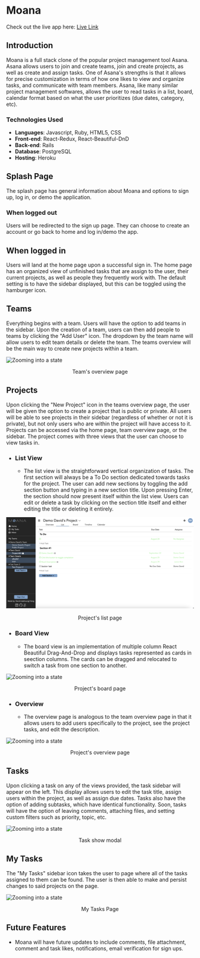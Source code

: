 # Moana

Check out the live app here: [Live Link](https://moana-asana-fullstack-clone.herokuapp.com/#/)

## Introduction

Moana is a full stack clone of the popular project management tool Asana. Asana allows users to join and create teams, join and create projects, as well as create and assign tasks. One of Asana's strengths is that it allows for precise customization in terms of how one likes to view and organize tasks, and communicate with team members. Asana, like many similar project management softwares, allows the user to read tasks in a list, board, calendar format based on what the user prioritizes (due dates, category, etc). 

### Technologies Used
- **Languages**: Javascript, Ruby, HTML5, CSS
- **Front-end**: React-Redux, React-Beautiful-DnD
- **Back-end**: Rails
- **Database**: PostgreSQL
- **Hosting**: Heroku

## Splash Page

The splash page has general information about Moana and options to sign up, log in, or demo the application. 

### When logged out

Users will be redirected to the sign up page. They can choose to create an account or go back to home and log in/demo the app.

## When logged in

Users will land at the home page upon a successful sign in. The home page has an organized view of unfinished tasks that are assign to the user, their current projects, as well as people they frequently work with. The default setting is to have the sidebar displayed, but this can be toggled using the hamburger icon. 

## Teams

Everything begins with a team. Users will have the option to add teams in the sidebar. Upon the creation of a team, users can then add people to teams by clicking the "Add User" icon. The dropdown by the team name will allow users to edit team details or delete the team. The teams overview will be the main way to create new projects within a team.

![Zooming into a state](/assets/images/teams.png)
<p align="center">Team's overview page<p>

## Projects

Upon clicking the "New Project" icon in the teams overview page, the user will be given the option to create a project that is public or private. All users will be able to see projects in their sidebar (regardless of whether or not it is private), but not only users who are within the project will have access to it. Projects can be accessed via the home page, team overview page, or the sidebar. The project comes with three views that the user can choose to view tasks in.

- ### List View
    - The list view is the straightforward vertical organization of tasks. The first section will always be a To Do section dedicated towards tasks for the project. The user can add new sections by toggling the add section button and typing in a new section title. Upon pressing Enter, the section should now present itself within the list view. Users can edit or delete a task by clicking on the section title itself and either editing the title or deleting it entirely. 

![Zooming into a state](/app/assets/images/project_list.png)
<p align="center">Project's list page<p>

- ### Board View
    - The board view is an implementation of multiple column React Beautiful Drag-And-Drop and displays tasks represented as cards in seection columns. The cards can be dragged and relocated to switch a task from one section to another. 

![Zooming into a state](/assets/project_board.png)
<p align="center">Project's board page<p>

- ### Overview
    - The overview page is analogous to the team overview page in that it allows users to add users specifically to the project, see the project tasks, and edit the description. 

![Zooming into a state](/assets/projects.png)
<p align="center">Project's overview page<p>

## Tasks

Upon clicking a task on any of the views provided, the task sidebar will appear on the left. This display allows users to edit the task title, assign users within the project, as well as assign due dates. Tasks also have the option of adding subtasks, which have identical functionality. Soon, tasks will have the option of leaving comments, attaching files, and setting custom filters such as priority, topic, etc. 

![Zooming into a state](/assets/task_show.png)
<p align="center">Task show modal<p>

## My Tasks

The "My Tasks" sidebar icon takes the user to page where all of the tasks assigned to them can be found. The user is then able to make and persist changes to said projects on the page. 

![Zooming into a state](/assets/my_yasks.png)
<p align="center">My Tasks Page<p>

## Future Features

- Moana will have future updates to include comments, file attachment, comment and task likes, notifications, email verification for sign ups. 